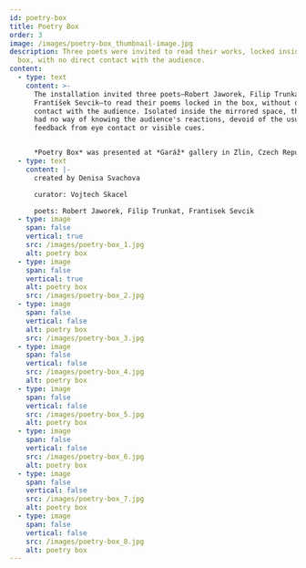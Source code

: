 ```yaml
---
id: poetry-box
title: Poetry Box
order: 3
image: /images/poetry-box_thumbnail-image.jpg
description: Three poets were invited to read their works, locked inside the
  box, with no direct contact with the audience.
content:
  - type: text
    content: >-
      The installation invited three poets—Robert Jaworek, Filip Trunkat, and
      František Sevcik—to read their poems locked in the box, without direct
      contact with the audience. Isolated inside the mirrored space, the poets
      had no way of knowing the audience's reactions, devoid of the usual
      feedback from eye contact or visible cues.


      *Poetry Box* was presented at *Garáž* gallery in Zlin, Czech Republic in 2014.
  - type: text
    content: |-
      created by Denisa Svachova

      curator: Vojtech Skacel

      poets: Robert Jaworek, Filip Trunkat, Frantisek Sevcik
  - type: image
    span: false
    vertical: true
    src: /images/poetry-box_1.jpg
    alt: poetry box
  - type: image
    span: false
    vertical: true
    alt: poetry box
    src: /images/poetry-box_2.jpg
  - type: image
    span: false
    vertical: false
    alt: poetry box
    src: /images/poetry-box_3.jpg
  - type: image
    span: false
    vertical: false
    src: /images/poetry-box_4.jpg
    alt: poetry box
  - type: image
    span: false
    vertical: false
    src: /images/poetry-box_5.jpg
    alt: poetry box
  - type: image
    span: false
    vertical: false
    src: /images/poetry-box_6.jpg
    alt: poetry box
  - type: image
    span: false
    vertical: false
    src: /images/poetry-box_7.jpg
    alt: poetry box
  - type: image
    span: false
    vertical: false
    src: /images/poetry-box_8.jpg
    alt: poetry box
---
```

